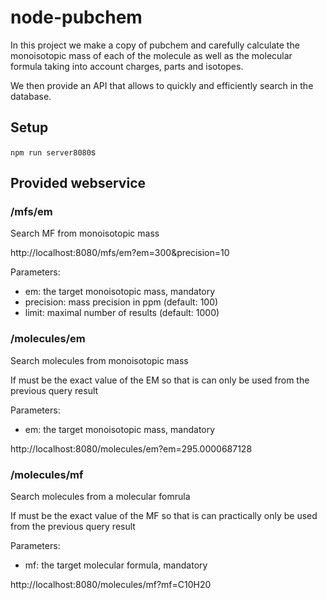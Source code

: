 # node-pubchem

In this project we make a copy of pubchem and carefully calculate the monoisotopic mass of each of the molecule as well as the molecular formula taking into account charges, parts and isotopes.

We then provide an API that allows to quickly and efficiently search in the database.

## Setup

`npm run server8080`s

## Provided webservice

### /mfs/em

Search MF from monoisotopic mass

http://localhost:8080/mfs/em?em=300&precision=10

Parameters:

- em: the target monoisotopic mass, mandatory
- precision: mass precision in ppm (default: 100)
- limit: maximal number of results (default: 1000)

### /molecules/em

Search molecules from monoisotopic mass

If must be the exact value of the EM so that is can only be used from the previous query result

Parameters:

- em: the target monoisotopic mass, mandatory

http://localhost:8080/molecules/em?em=295.0000687128

### /molecules/mf

Search molecules from a molecular fomrula

If must be the exact value of the MF so that is can practically only be used from the previous query result

Parameters:

- mf: the target molecular formula, mandatory

http://localhost:8080/molecules/mf?mf=C10H20
